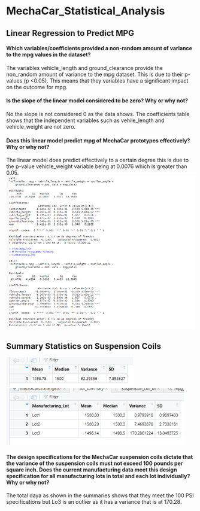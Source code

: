 # MechaCar_Statistical_Analysis

## Linear Regression to Predict MPG

#### Which variables/coefficients provided a non-random amount of variance to the mpg values in the dataset?

The variables vehicle_length and ground_clearance provide the non_random amount of variance to the mpg dataset. This is due to their p-values (p <0.05). This means that they variables have a significant impact on the outcome for mpg.

#### Is the slope of the linear model considered to be zero? Why or why not?
No the slope is not considered 0 as the data shows. The coefficients table shows that the independent variables such as vehile_length and vehicle_weight are not zero. 

#### Does this linear model predict mpg of MechaCar prototypes effectively? Why or why not?
The linear model does predict effectively to a certain degree this is due to the p-value vehicle_weight variable being at 0.0076 which is greater than 0.05.
![Output Delv1](Images/Deliverable1.png)

## Summary Statistics on Suspension Coils
![Output Delv2](Images/Total_Summary.png)
![Output Delv2](Images/Lot_Summary.png)

#### The design specifications for the MechaCar suspension coils dictate that the variance of the suspension coils must not exceed 100 pounds per square inch. Does the current manufacturing data meet this design specification for all manufacturing lots in total and each lot individually? Why or why not?

The total daya as shown in the summaries shows that they meet the 100 PSI specifications but Lo3 is an outlier as it has a variance that is at 170.28.





